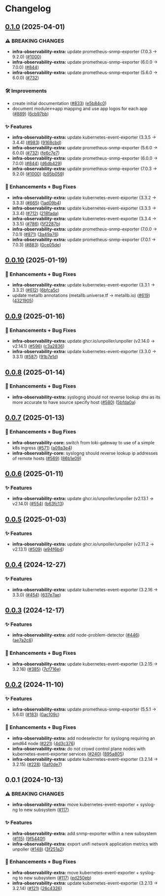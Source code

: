 # Changelog

## [0.1.0](https://github.com/ppat/homelab-ops-kubernetes-apps/compare/infra-observability-extra-v0.0.10...infra-observability-extra-v0.1.0) (2025-04-01)


### ⚠ BREAKING CHANGES

* **infra-observability-extra:** update prometheus-snmp-exporter (7.0.3 -> 9.2.0) ([#1000](https://github.com/ppat/homelab-ops-kubernetes-apps/issues/1000))
* **infra-observability-extra:** update prometheus-snmp-exporter (6.0.0 -> 7.0.0) ([#844](https://github.com/ppat/homelab-ops-kubernetes-apps/issues/844))
* **infra-observability-extra:** update prometheus-snmp-exporter (5.6.0 -> 6.0.0) ([#732](https://github.com/ppat/homelab-ops-kubernetes-apps/issues/732))

### 🛠 Improvements

* create initial documentation ([#833](https://github.com/ppat/homelab-ops-kubernetes-apps/issues/833)) ([e5b84c0](https://github.com/ppat/homelab-ops-kubernetes-apps/commit/e5b84c03920d34e3055bea987b465e04092af030))
* document module&lt;-&gt;app mapping and use app logos for each app ([#889](https://github.com/ppat/homelab-ops-kubernetes-apps/issues/889)) ([6cb97bb](https://github.com/ppat/homelab-ops-kubernetes-apps/commit/6cb97bb71826434291de7b067983830376f0d12b))


### ✨ Features

* **infra-observability-extra:** update kubernetes-event-exporter (3.3.5 -&gt; 3.4.4) ([#983](https://github.com/ppat/homelab-ops-kubernetes-apps/issues/983)) ([9168cbd](https://github.com/ppat/homelab-ops-kubernetes-apps/commit/9168cbd29e98875c90193ef0179b72590f529059))
* **infra-observability-extra:** update prometheus-snmp-exporter (5.6.0 -&gt; 6.0.0) ([#732](https://github.com/ppat/homelab-ops-kubernetes-apps/issues/732)) ([fe6c7e7](https://github.com/ppat/homelab-ops-kubernetes-apps/commit/fe6c7e7a4ef4d2834be71b1b27bda7eb8ae81eb3))
* **infra-observability-extra:** update prometheus-snmp-exporter (6.0.0 -&gt; 7.0.0) ([#844](https://github.com/ppat/homelab-ops-kubernetes-apps/issues/844)) ([d6db429](https://github.com/ppat/homelab-ops-kubernetes-apps/commit/d6db429f6b190984645d9a681fc006dca520f845))
* **infra-observability-extra:** update prometheus-snmp-exporter (7.0.3 -&gt; 9.2.0) ([#1000](https://github.com/ppat/homelab-ops-kubernetes-apps/issues/1000)) ([b95b059](https://github.com/ppat/homelab-ops-kubernetes-apps/commit/b95b059b777e0dd3b4e4315d16be195a994d9b44))


### 🚀 Enhancements + Bug Fixes

* **infra-observability-extra:** update kubernetes-event-exporter (3.3.2 -&gt; 3.3.3) ([#665](https://github.com/ppat/homelab-ops-kubernetes-apps/issues/665)) ([1ad09b4](https://github.com/ppat/homelab-ops-kubernetes-apps/commit/1ad09b4e43ba4db56a5b8bef7d21c456fbf13fce))
* **infra-observability-extra:** update kubernetes-event-exporter (3.3.3 -&gt; 3.3.4) ([#712](https://github.com/ppat/homelab-ops-kubernetes-apps/issues/712)) ([218fada](https://github.com/ppat/homelab-ops-kubernetes-apps/commit/218fada32419dab5b4be4385c7865dc07f9695d7))
* **infra-observability-extra:** update kubernetes-event-exporter (3.3.4 -&gt; 3.3.5) ([#786](https://github.com/ppat/homelab-ops-kubernetes-apps/issues/786)) ([5f2287b](https://github.com/ppat/homelab-ops-kubernetes-apps/commit/5f2287be9a48cecb38ae583b0820355004b74df1))
* **infra-observability-extra:** update prometheus-snmp-exporter (7.0.0 -&gt; 7.0.1) ([#871](https://github.com/ppat/homelab-ops-kubernetes-apps/issues/871)) ([3a49a76](https://github.com/ppat/homelab-ops-kubernetes-apps/commit/3a49a761d611f9c511baf56441778b3a5b96e085))
* **infra-observability-extra:** update prometheus-snmp-exporter (7.0.1 -&gt; 7.0.3) ([#883](https://github.com/ppat/homelab-ops-kubernetes-apps/issues/883)) ([0ce05de](https://github.com/ppat/homelab-ops-kubernetes-apps/commit/0ce05de0668271631f5f03aebcdbafbf2a8246c2))

## [0.0.10](https://github.com/ppat/homelab-ops-kubernetes-apps/compare/infra-observability-extra-v0.0.9...infra-observability-extra-v0.0.10) (2025-01-19)


### 🚀 Enhancements + Bug Fixes

* **infra-observability-extra:** update kubernetes-event-exporter (3.3.1 -&gt; 3.3.2) ([#612](https://github.com/ppat/homelab-ops-kubernetes-apps/issues/612)) ([6bfca5c](https://github.com/ppat/homelab-ops-kubernetes-apps/commit/6bfca5c3b5843932adfe9b0a413c0e23467e5ab9))
* update metallb annotations (metallb.universe.tf -&gt; metallb.io) ([#619](https://github.com/ppat/homelab-ops-kubernetes-apps/issues/619)) ([4321905](https://github.com/ppat/homelab-ops-kubernetes-apps/commit/4321905dc886039e571ad41bdcef7fd0a107c5a3))

## [0.0.9](https://github.com/ppat/homelab-ops-kubernetes-apps/compare/infra-observability-extra-v0.0.8...infra-observability-extra-v0.0.9) (2025-01-16)


### 🚀 Enhancements + Bug Fixes

* **infra-observability-extra:** update ghcr.io/unpoller/unpoller (v2.14.0 -&gt; v2.14.1) ([#596](https://github.com/ppat/homelab-ops-kubernetes-apps/issues/596)) ([c3a2836](https://github.com/ppat/homelab-ops-kubernetes-apps/commit/c3a283633496f212fc4823d3069e72abaf65822a))
* **infra-observability-extra:** update kubernetes-event-exporter (3.3.0 -&gt; 3.3.1) ([#587](https://github.com/ppat/homelab-ops-kubernetes-apps/issues/587)) ([91b7e1d](https://github.com/ppat/homelab-ops-kubernetes-apps/commit/91b7e1dc40494c8f692c2ed1d81e41cd99547dac))

## [0.0.8](https://github.com/ppat/homelab-ops-kubernetes-apps/compare/infra-observability-extra-v0.0.7...infra-observability-extra-v0.0.8) (2025-01-14)


### 🚀 Enhancements + Bug Fixes

* **infra-observability-extra:** syslogng should not reverse lookup dns as its more accurate to have source specify host ([#580](https://github.com/ppat/homelab-ops-kubernetes-apps/issues/580)) ([5bfda0a](https://github.com/ppat/homelab-ops-kubernetes-apps/commit/5bfda0a29e54f19bf4e0d97212e9ac97130f208f))

## [0.0.7](https://github.com/ppat/homelab-ops-kubernetes-apps/compare/infra-observability-extra-v0.0.6...infra-observability-extra-v0.0.7) (2025-01-13)


### 🚀 Enhancements + Bug Fixes

* **infra-observability-core:** switch from loki-gateway to use of a simple k8s ingress ([#571](https://github.com/ppat/homelab-ops-kubernetes-apps/issues/571)) ([a09a3e4](https://github.com/ppat/homelab-ops-kubernetes-apps/commit/a09a3e4c97c3fd0d69bd03f2f81c353b803a17f0))
* **infra-observability-core:** syslogng should reverse lookup ip addresses of remote hosts ([#569](https://github.com/ppat/homelab-ops-kubernetes-apps/issues/569)) ([86b1e09](https://github.com/ppat/homelab-ops-kubernetes-apps/commit/86b1e09e7e6f710a41ee01f30546281e92588b08))

## [0.0.6](https://github.com/ppat/homelab-ops-kubernetes-apps/compare/infra-observability-extra-v0.0.5...infra-observability-extra-v0.0.6) (2025-01-11)


### ✨ Features

* **infra-observability-extra:** update ghcr.io/unpoller/unpoller (v2.13.1 -&gt; v2.14.0) ([#554](https://github.com/ppat/homelab-ops-kubernetes-apps/issues/554)) ([b63fc13](https://github.com/ppat/homelab-ops-kubernetes-apps/commit/b63fc132c1a570f1b66beaf61e6365d1289151c0))

## [0.0.5](https://github.com/ppat/homelab-ops-kubernetes-apps/compare/infra-observability-extra-v0.0.4...infra-observability-extra-v0.0.5) (2025-01-03)


### ✨ Features

* **infra-observability-extra:** update ghcr.io/unpoller/unpoller (v2.11.2 -&gt; v2.13.1) ([#509](https://github.com/ppat/homelab-ops-kubernetes-apps/issues/509)) ([e94f6b4](https://github.com/ppat/homelab-ops-kubernetes-apps/commit/e94f6b459e3923c32c83aee44cd2b9373d0cc7ae))

## [0.0.4](https://github.com/ppat/homelab-ops-kubernetes-apps/compare/infra-observability-extra-v0.0.3...infra-observability-extra-v0.0.4) (2024-12-27)


### ✨ Features

* **infra-observability-extra:** update kubernetes-event-exporter (3.2.16 -&gt; 3.3.0) ([#454](https://github.com/ppat/homelab-ops-kubernetes-apps/issues/454)) ([637e7ae](https://github.com/ppat/homelab-ops-kubernetes-apps/commit/637e7ae2e269f9e4c100c31bf8e1616af036ae2e))

## [0.0.3](https://github.com/ppat/homelab-ops-kubernetes-apps/compare/infra-observability-extra-v0.0.2...infra-observability-extra-v0.0.3) (2024-12-17)


### ✨ Features

* **infra-observability-extra:** add node-problem-detector ([#446](https://github.com/ppat/homelab-ops-kubernetes-apps/issues/446)) ([ae7a2c6](https://github.com/ppat/homelab-ops-kubernetes-apps/commit/ae7a2c622229e39ee9cade5dba6940cb48725282))


### 🚀 Enhancements + Bug Fixes

* **infra-observability-extra:** update kubernetes-event-exporter (3.2.15 -&gt; 3.2.16) ([#385](https://github.com/ppat/homelab-ops-kubernetes-apps/issues/385)) ([7cf716e](https://github.com/ppat/homelab-ops-kubernetes-apps/commit/7cf716e1f68e8a2db4eb857e844ae95f22f08d4a))

## [0.0.2](https://github.com/ppat/homelab-ops-kubernetes-apps/compare/infra-observability-extra-v0.0.1...infra-observability-extra-v0.0.2) (2024-11-10)


### ✨ Features

* **infra-observability-extra:** update prometheus-snmp-exporter (5.5.1 -&gt; 5.6.0) ([#183](https://github.com/ppat/homelab-ops-kubernetes-apps/issues/183)) ([0ac109c](https://github.com/ppat/homelab-ops-kubernetes-apps/commit/0ac109c6cc1ad8044f5801a3f607e8aeece28628))


### 🚀 Enhancements + Bug Fixes

* **infra-observability-extra:** add nodeselector for syslogng requiring an amd64 node ([#221](https://github.com/ppat/homelab-ops-kubernetes-apps/issues/221)) ([4d3c376](https://github.com/ppat/homelab-ops-kubernetes-apps/commit/4d3c376cc20b8b316f79205d2018cd034cdb657c))
* **infra-observability-extra:** do not crowd control plane nodes with kubernetes-event-exporter services ([#240](https://github.com/ppat/homelab-ops-kubernetes-apps/issues/240)) ([895a805](https://github.com/ppat/homelab-ops-kubernetes-apps/commit/895a805c8e68ca7705a00bdd4950f32efd3b3eb1))
* **infra-observability-extra:** update kubernetes-event-exporter (3.2.14 -&gt; 3.2.15) ([#228](https://github.com/ppat/homelab-ops-kubernetes-apps/issues/228)) ([0af0de7](https://github.com/ppat/homelab-ops-kubernetes-apps/commit/0af0de7e5d10345ae6c1ac93de9645558e6f2fc2))

## 0.0.1 (2024-10-13)


### ⚠ BREAKING CHANGES

* **infra-observability-extra:** move kubernetes-event-exporter + syslog-ng to new subsystem ([#117](https://github.com/ppat/homelab-ops-kubernetes-apps/issues/117))

### ✨ Features

* **infra-observability-extra:** add snmp-exporter within a new subsystem ([#115](https://github.com/ppat/homelab-ops-kubernetes-apps/issues/115)) ([9f5440f](https://github.com/ppat/homelab-ops-kubernetes-apps/commit/9f5440f195baeef66b5b647e3b18fc61c1c32290))
* **infra-observability-extra:** export unifi network application metrics with unpoller ([#148](https://github.com/ppat/homelab-ops-kubernetes-apps/issues/148)) ([3f251a2](https://github.com/ppat/homelab-ops-kubernetes-apps/commit/3f251a28947d6d1667496f28fe184ff5004e8759))


### 🚀 Enhancements + Bug Fixes

* **infra-observability-extra:** move kubernetes-event-exporter + syslog-ng to new subsystem ([#117](https://github.com/ppat/homelab-ops-kubernetes-apps/issues/117)) ([ed250eb](https://github.com/ppat/homelab-ops-kubernetes-apps/commit/ed250eb53d0dc51f0fa677a546b2fa71c5e0c8bd))
* **infra-observability-extra:** update kubernetes-event-exporter (3.2.13 -&gt; 3.2.14) ([#121](https://github.com/ppat/homelab-ops-kubernetes-apps/issues/121)) ([26c4326](https://github.com/ppat/homelab-ops-kubernetes-apps/commit/26c43266201d211e8f9f6aa84ae71ba5f8994c2b))
